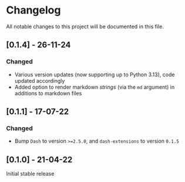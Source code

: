 # Changelog

All notable changes to this project will be documented in this file.

## [0.1.4] - 26-11-24

### Changed

- Various version updates (now supporting up to Python 3.13), code updated accordingly
- Added option to render markdown *strings* (via the `md` argument) in additions to markdown files

## [0.1.1] - 17-07-22

### Changed

- Bump `Dash` to version `>=2.5.0`, and `dash-extensions` to version `0.1.5`

## [0.1.0] - 21-04-22

Initial stable release  